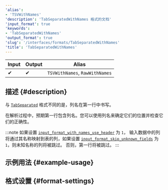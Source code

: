 ```yaml
---
'alias':
- 'TSVWithNames'
'description': 'TabSeparatedWithNames 格式的文档'
'input_format': true
'keywords':
- 'TabSeparatedWithNames'
'output_format': true
'slug': '/interfaces/formats/TabSeparatedWithNames'
'title': 'TabSeparatedWithNames'
---
```


| Input | Output | Alias                          |
|-------|--------|--------------------------------|
|     ✔    |     ✔     | `TSVWithNames`, `RawWithNames` |

## 描述 {#description}

与 [`TabSeparated`](./TabSeparated.md) 格式不同的是，列名在第一行中书写。

在解析过程中，预期第一行包含列名。您可以使用列名来确定它们的位置并检查它们的正确性。

:::note
如果设置 [`input_format_with_names_use_header`](../../../operations/settings/settings-formats.md/#input_format_with_names_use_header) 为 `1`，
输入数据中的列将通过其名称映射到表的列，如果设置 [`input_format_skip_unknown_fields`](../../../operations/settings/settings-formats.md/#input_format_skip_unknown_fields) 为 `1`，则未知名称的列将被跳过。
否则，第一行将被跳过。
:::

## 示例用法 {#example-usage}

## 格式设置 {#format-settings}
